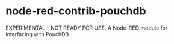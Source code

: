 # node-red-contrib-pouchdb
EXPERIMENTAL - NOT READY FOR USE. A Node-RED module for interfacing with PouchDB.

